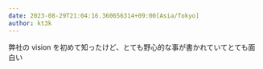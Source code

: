```yaml
---
date: 2023-08-29T21:04:16.360656314+09:00[Asia/Tokyo]
author: kt3k
---
```

弊社の vision を初めて知ったけど、とても野心的な事が書かれていてとても面白い
